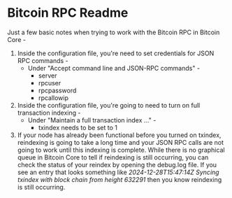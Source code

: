 # Bitcoin RPC Readme

Just a few basic notes when trying to work with the Bitcoin RPC in Bitcoin Core - 

1) Inside the configuration file, you're need to set credentials for JSON RPC commands -
   - Under "Accept command line and JSON-RPC commands" -
     - server
     - rpcuser
     - rpcpassword
     - rpcallowip
2) Inside the configuration file, you're going to need to turn on full transaction indexing -
   - Under "Maintain a full transaction index ..." -
     - txindex needs to be set to 1
3) If your node has already been functional before you turned on txindex, reindexing is going to take a long time and your JSON RPC calls are not going to work until this indexing is complete. While there is no graphical queue in Bitcoin Core to tell if reindexing is still occurring, you can check the status of your reindex by opening the debug.log file. If you see an entry that looks something like <em>2024-12-28T15:47:14Z Syncing txindex with block chain from height 632291</em> then you know reindexing is still occurring.
